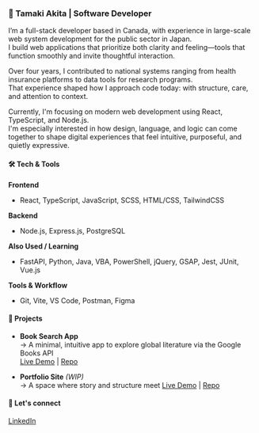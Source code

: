 ### 🌿 Tamaki Akita | Software Developer

I’m a full-stack developer based in Canada, with experience in large-scale web system development for the public sector in Japan.  
I build web applications that prioritize both clarity and feeling—tools that function smoothly and invite thoughtful interaction.

Over four years, I contributed to national systems ranging from health insurance platforms to data tools for research programs.  
That experience shaped how I approach code today: with structure, care, and attention to context.

Currently, I'm focusing on modern web development using React, TypeScript, and Node.js.  
I'm especially interested in how design, language, and logic can come together to shape digital experiences that feel intuitive, purposeful, and quietly expressive.

#### 🛠 Tech & Tools

**Frontend**  
- React, TypeScript, JavaScript, SCSS, HTML/CSS, TailwindCSS

**Backend**  
- Node.js, Express.js, PostgreSQL

**Also Used / Learning**  
- FastAPI, Python, Java, VBA, PowerShell, jQuery, GSAP, Jest, JUnit, Vue.js

**Tools & Workflow**  
- Git, Vite, VS Code, Postman, Figma

#### 🧪 Projects
- **Book Search App**  
  → A minimal, intuitive app to explore global literature via the Google Books API  
  [Live Demo](https://book-search-react-python.vercel.app/) | [Repo](https://github.com/tmk-a/book-search-react-python)

- **Portfolio Site** *(WIP)*  
  → A space where story and structure meet
  [Live Demo](portfolio-astro-two-wheat.vercel.app) | [Repo](https://github.com/tmk-a/portfolio-astro)
  
#### 🤝 Let's connect
[LinkedIn](https://www.linkedin.com/in/tamaki-akita-468675336/)
